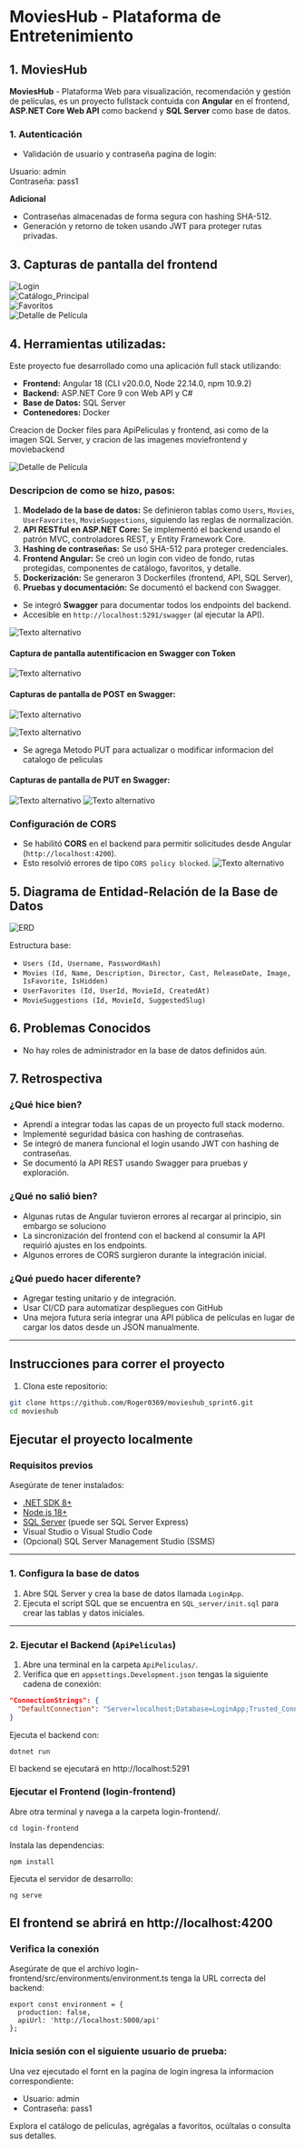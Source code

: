 # MoviesHub - Plataforma de Entretenimiento

## 1. MoviesHub

**MoviesHub** - Plataforma Web para visualización, recomendación y gestión de películas, es un proyecto fullstack contuida con **Angular** en el frontend, **ASP.NET Core Web API** como backend y **SQL Server** como base de datos.

### 1. Autenticación

- Validación de usuario y contraseña pagina de login:

Usuario: admin     
Contraseña: pass1

**Adicional**
- Contraseñas almacenadas de forma segura con hashing SHA-512.
- Generación y retorno de token usando JWT para proteger rutas privadas.

## 3. Capturas de pantalla del frontend

![Login](./img_Readme/loginf.png)  
![Catálogo_Principal](./img_Readme/Catalogo_Principal.png)  
![Favoritos](./img_Readme/favoritos.png)  
![Detalle de Película](./img_Readme/DetallePelicula.png)  

## 4. Herramientas utilizadas:

Este proyecto fue desarrollado como una aplicación full stack utilizando:

- **Frontend:** Angular 18 (CLI v20.0.0, Node 22.14.0, npm 10.9.2)
- **Backend:** ASP.NET Core 9 con Web API y C#
- **Base de Datos:** SQL Server
- **Contenedores:** Docker

Creacion de Docker files para ApiPeliculas y frontend, asi como de la imagen SQL Server, y cracion de las imagenes moviefrontend y moviebackend

![Detalle de Película](./img_Readme/docker.png)

### Descripcion de como se hizo, pasos:

1. **Modelado de la base de datos:** Se definieron tablas como `Users`, `Movies`, `UserFavorites`, `MovieSuggestions`, siguiendo las reglas de normalización.
2. **API RESTful en ASP.NET Core:** Se implementó el backend usando el patrón MVC, controladores REST, y Entity Framework Core.
3. **Hashing de contraseñas:** Se usó SHA-512 para proteger credenciales.
4. **Frontend Angular:** Se creó un login con video de fondo, rutas protegidas, componentes de catálogo, favoritos, y detalle.
5. **Dockerización:** Se generaron 3 Dockerfiles (frontend, API, SQL Server),
6. **Pruebas y documentación:** Se documentó el backend con Swagger.

- Se integró **Swagger** para documentar todos los endpoints del backend.
- Accesible en `http://localhost:5291/swagger` (al ejecutar la API).


![Texto alternativo](img_Readme/swagger1.png)

#### Captura de pantalla autentificacion en Swagger con Token

![Texto alternativo](img_Readme/login.png)

#### Capturas de pantalla de POST en Swagger:

![Texto alternativo](img_Readme/swagger_post.png)

![Texto alternativo](img_Readme/swagger_post2.png)

- Se agrega Metodo PUT para actualizar o modificar informacion del catalogo de peliculas

#### Capturas de pantalla de PUT en Swagger:

![Texto alternativo](img_Readme/swagger_put1.png)
![Texto alternativo](img_Readme/swagger_put2.png)

### Configuración de CORS

- Se habilitó **CORS** en el backend para permitir solicitudes desde Angular (`http://localhost:4200`).
- Esto resolvió errores de tipo `CORS policy blocked`.
![Texto alternativo](img_Readme/cors.png)

## 5. Diagrama de Entidad-Relación de la Base de Datos

![ERD](./img_Readme/ERDB.png)

Estructura base:

- `Users (Id, Username, PasswordHash)`
- `Movies (Id, Name, Description, Director, Cast, ReleaseDate, Image, IsFavorite, IsHidden)`
- `UserFavorites (Id, UserId, MovieId, CreatedAt)`
- `MovieSuggestions (Id, MovieId, SuggestedSlug)`

## 6. Problemas Conocidos
- No hay roles de administrador en la base de datos definidos aún.

## 7. Retrospectiva

### ¿Qué hice bien?

- Aprendí a integrar todas las capas de un proyecto full stack moderno.
- Implementé seguridad básica con hashing de contraseñas.
- Se integró de manera funcional el login usando JWT con hashing de contraseñas.
- Se documentó la API REST usando Swagger para pruebas y exploración.

### ¿Qué no salió bien?

- Algunas rutas de Angular tuvieron errores al recargar al principio, sin embargo se soluciono
- La sincronización del frontend con el backend al consumir la API requirió ajustes en los endpoints.
- Algunos errores de CORS surgieron durante la integración inicial.

### ¿Qué puedo hacer diferente?

- Agregar testing unitario y de integración.
- Usar CI/CD para automatizar despliegues con GitHub
- Una mejora futura sería integrar una API pública de películas en lugar de cargar los datos desde un JSON manualmente.
---

## Instrucciones para correr el proyecto

1. Clona este repositorio:

```bash
git clone https://github.com/Roger0369/movieshub_sprint6.git
cd movieshub
```

## Ejecutar el proyecto localmente

### Requisitos previos

Asegúrate de tener instalados:

- [.NET SDK 8+](https://dotnet.microsoft.com/download)
- [Node.js 18+](https://nodejs.org/)
- [SQL Server](https://www.microsoft.com/es-mx/sql-server/sql-server-downloads) (puede ser SQL Server Express)
- Visual Studio o Visual Studio Code
- (Opcional) SQL Server Management Studio (SSMS)

---

### 1. Configura la base de datos

1. Abre SQL Server y crea la base de datos llamada `LoginApp`.
2. Ejecuta el script SQL que se encuentra en `SQL_server/init.sql` para crear las tablas y datos iniciales.

---

### 2. Ejecutar el Backend (`ApiPeliculas`)

1. Abre una terminal en la carpeta `ApiPeliculas/`.
2. Verifica que en `appsettings.Development.json` tengas la siguiente cadena de conexión:

```json
"ConnectionStrings": {
  "DefaultConnection": "Server=localhost;Database=LoginApp;Trusted_Connection=True;TrustServerCertificate=True;"
}
```

Ejecuta el backend con:

```
dotnet run
```

El backend se ejecutará en http://localhost:5291

### Ejecutar el Frontend (login-frontend)
Abre otra terminal y navega a la carpeta login-frontend/.

```
cd login-frontend
```

Instala las dependencias:
```
npm install
```
Ejecuta el servidor de desarrollo:
```
ng serve
```

El frontend se abrirá en http://localhost:4200
--

### Verifica la conexión
Asegúrate de que el archivo login-frontend/src/environments/environment.ts tenga la URL correcta del backend:
```
export const environment = {
  production: false,
  apiUrl: 'http://localhost:5000/api'
};
```

### Inicia sesión con el siguiente usuario de prueba:

Una vez ejecutado el fornt en la pagina de login ingresa la informacion correspondiente:

- Usuario: admin     
- Contraseña: pass1

Explora el catálogo de películas, agrégalas a favoritos, ocúltalas o consulta sus detalles.